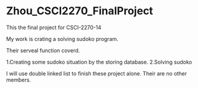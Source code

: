 # Zhou_CSCI2270_FinalProject

This the final project for CSCI-2270-14

My work is crating a solving sudoko program. 

Their serveal function coverd.

1.Creating some sudoko situation by the storing database. 
2.Solving sudoko 

I will use double linked list to finish these project alone. Their are no other members.
